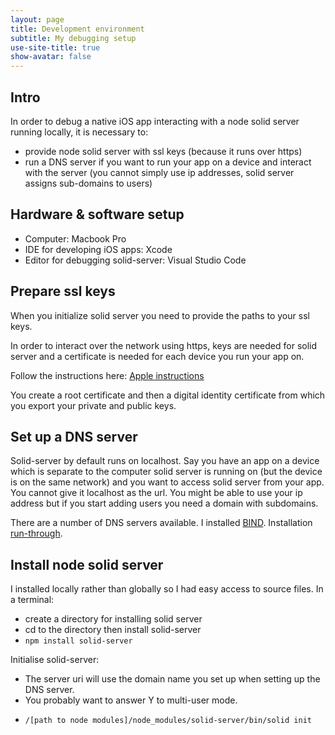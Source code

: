 ```yaml
---
layout: page
title: Development environment
subtitle: My debugging setup
use-site-title: true
show-avatar: false
--- 
```


## Intro
In order to debug a native iOS app interacting with a node solid server running locally, it is necessary to:
- provide node solid server with ssl keys (because it runs over https)
- run a DNS server if you want to run your app on a device and interact with the server (you cannot simply use ip addresses, solid server assigns sub-domains to users)

## Hardware & software setup
- Computer: Macbook Pro
- IDE for developing iOS apps: Xcode
- Editor for debugging solid-server: Visual Studio Code 

## Prepare ssl keys
When you initialize solid server you need to provide the paths to your ssl keys.

In order to interact over the network using https, keys are needed for solid server and a certificate is needed for each device you run your app on.

Follow the instructions here:
[Apple instructions](https://developer.apple.com/library/archive/technotes/tn2326/_index.html#//apple_ref/doc/uid/DTS40014136)

You create a root certificate and then a digital identity certificate from which you export your private and public keys.  

## Set up a DNS server
Solid-server by default runs on localhost. Say you have an app on a device which is separate to the computer solid server is running on (but the device is on the same network) and you want to access solid server from your app. You cannot give it localhost as the url. You might be able to use your ip address but if you start adding users you need a domain with subdomains.

There are a number of DNS servers available.  I installed [BIND](https://www.isc.org/downloads/bind/). Installation [run-through](../Bind).
 
## Install node solid server
I installed locally rather than globally so I had easy access to source files.  In a terminal:

* create a directory for installing solid server
* cd to the directory then install solid-server
* `npm install solid-server`

Initialise solid-server: 

- The server uri will use the domain name you set up when setting up the DNS server.
- You probably want to answer Y to multi-user mode.

* `/[path to node modules]/node_modules/solid-server/bin/solid init`


